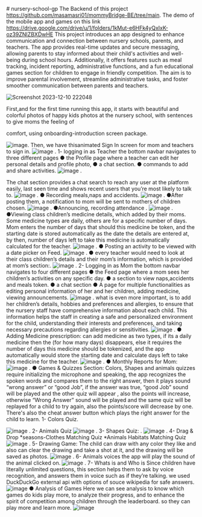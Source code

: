#   n u r s e r y - s c h o o l - g p 
 The Backend of this project https://github.com/masamasri01/mommyBridge-BE/tree/main.
 The demo of the mobile app and games on this link https://drive.google.com/drive/u/1/folders/1kMut-e6HFk4yQxIxK-oz39ZNIZBXDwHE
 This project introduces an app designed to enhance
communication and connection between nursery schools,
parents, and teachers. The app provides real-time updates and
secure messaging, allowing parents to stay informed about their
child's activities and well-being during school hours. Additionally,
it offers features such as meal tracking, incident reporting,
administrative functions, and a fun educational games section for
children to engage in friendly competition. The aim is to improve
parental involvement, streamline administrative tasks, and foster
smoother communication between parents and teachers.

![Screenshot 2023-12-10 222048](https://github.com/masamasri01/mommy-bridge-app-gp/blob/main/assets/93089580/fc73fb11-018e-4773-974a-acee10c30b2f.png)

First,and for the first time running this app, it starts with
beautiful and colorful photos of happy kids photos at the
nursery school, with sentences to give moms the feeling of

comfort, using onboarding-introduction screen package.

![image](https://github.com/masamasri01/mommy-bridge-app-gp/assets/93089580/0205147e-4e9b-4b92-99ac-550dfb78f178).
Then, we have thisanimated Sign In
screen for mom and
teachers to sign in.
![image](https://github.com/masamasri01/mommy-bridge-app-gp/assets/93089580/1efb8873-e672-47cf-a5b6-51746ceb69f4)
.
1- logging in as Teacher
the bottom navbar navigates to three different pages
● the Profile page where a teacher can edit her
personal details and profile photo,
● a chat section.
● commands to add and share activities.
![image](https://github.com/masamasri01/mommy-bridge-app-gp/assets/93089580/6238e3ed-9857-4586-8bd7-d5401a5a0f7d)
.

 The chat section
provides a chat search to reach any user at the
platform easily, last seen time and shows recent users
that you’re most likely to talk to.
![image](https://github.com/masamasri01/mommy-bridge-app-gp/assets/93089580/9eea5404-27da-4e99-b073-42340540c2c8)
.
● Recording meals,naps and accidents.
![image](https://github.com/masamasri01/mommy-bridge-app-gp/assets/93089580/4d5dd2f0-f504-41eb-b012-877728f93b80)
.
●After posting them, a notification to mom will
be sent to mothers of children chosen.
![image](https://github.com/masamasri01/mommy-bridge-app-gp/assets/93089580/695e2655-767b-4aba-9c2e-65d69cd8325b)
.
●Announcing, recording attendance
.
![image](https://github.com/masamasri01/mommy-bridge-app-gp/assets/93089580/79edc47f-e8b5-404b-908b-c5cb2a1b3c27)
.
●Viewing class
children’s medicine
details, which added
by their moms.
Some medicine types are
daily, others are for a
specific number of days.
Mom enters the number
of days that should this
medicine be token, and
the starting date is stored
automatically as the date
the details are entered at,
by then, number of days
left to take this medicine
is automatically
calculated for the
teacher.
![image](https://github.com/masamasri01/mommy-bridge-app-gp/assets/93089580/0798945f-6432-4197-9465-7b2e1f8d4d32)
.
● Posting an activity to be viewed with a date picker on Feed.
![image](https://github.com/masamasri01/mommy-bridge-app-gp/assets/93089580/81087609-8935-4a25-a52f-bf4bf250a215)
.
● every teacher would need to look at their class
children’s details and their mom’s information, which is
provided at mom’s section:.
![image](https://github.com/masamasri01/mommy-bridge-app-gp/assets/93089580/d72cf392-8d83-4879-988d-b2802c4bffb3)
.
2- Logging in as Mom
the bottom navbar navigates to four different pages
● the Feed page where a mom sees her children’s activities on
any specific day.
● a section to view naps,accidents and meals token.
● a chat section
● A page for multiple functionalities as editing personal
information of her and her children, adding medicine, viewing
announcements.
![image](https://github.com/masamasri01/mommy-bridge-app-gp/assets/93089580/c95ba5c1-70cf-4972-8da8-c661de8aefe5)
.
what is even more important, is to add her children’s details,
hobbies and preferences and allergies, to ensure that the nursery
staff have comprehensive information about each child. This
information helps the staff in creating a safe and personalized
environment for the child, understanding their interests and
preferences, and taking necessary precautions regarding allergies or
sensitivities.
![image](https://github.com/masamasri01/mommy-bridge-app-gp/assets/93089580/f5d8c25f-95ad-4662-b81f-38cbc113a243)
.
● Adding Medicine prescription:
can add medicine as two types, if its a daily medicine then the (for how
many days) disappears,
else it requires the number of days this medicine should be tokenized, and
the app automatically would store the starting date and calculate days
left to take this medicine for the teacher.
![image](https://github.com/masamasri01/mommy-bridge-app-gp/assets/93089580/4147ebda-803c-409c-a565-c3b5821cce74)
.
● Monthly Reports for Mom:
![image](https://github.com/masamasri01/mommy-bridge-app-gp/assets/93089580/fcab20f7-a40b-42b8-874d-459c72719391)
.
● Games & Quizzes Section:
Colors, Shapes and animals quizzes require initializing
the microphone and speaking, the app recognizes the
spoken words and compares them to the right answer,
then it plays sound “wrong answer” or “good Job”, if the
answer was true, “good Job” sound will be played and
the other quiz will appear , also the points will increase,
otherwise “Wrong Answer” sound will be played and
the same quiz will be replayed for a child to try again,
also the points/score will decrease by one.
There's also the cheat answer button which plays the
right answer for the child to learn.
1- Colors Quiz.

![image](https://github.com/masamasri01/mommy-bridge-app-gp/assets/93089580/6c2c6dce-ec53-4f5c-b128-9d0da8100561)
.
2- Animals Quiz
![image](https://github.com/masamasri01/mommy-bridge-app-gp/assets/93089580/ddc3b9fb-9c1b-4514-a89a-58faf655d36b)
.
3- Shapes Quiz:
.
![image](https://github.com/masamasri01/mommy-bridge-app-gp/assets/93089580/6bc35451-b8af-4751-bcba-6480c064eff2)
.
4- Drag & Drop
*seasons-Clothes Matching Quiz
*Animals Habitats Matching Quiz
![image](https://github.com/masamasri01/mommy-bridge-app-gp/assets/93089580/f27f1be5-7f04-42a6-bfd4-0c738c171b03)
.
5- Drawing Game:
The child can draw with any color they like and also can
clear the drawing and take a shot at it, and the drawing will
be saved as photos.
![image](https://github.com/masamasri01/mommy-bridge-app-gp/assets/93089580/e9d1a2ab-ab58-460c-962b-259b42dc171b)
.
6- Animals voices
the app will play the sound of the animal clicked on.
![image](https://github.com/masamasri01/mommy-bridge-app-gp/assets/93089580/1d313a58-9ca2-4184-b872-e9a3064405de)
.
7- Whats is and Who is
Since children have literally unlimited questions, this section
helps them to ask by voice recognition, and answers them
in voice such as if they’re talking.
we used DuckDuckGo external api with options of souce
wikipedia for safe answers.
![image](https://github.com/masamasri01/mommy-bridge-app-gp/assets/93089580/91bf3cd9-65e7-4c00-9ed9-289adc123600)
● Analysis of Games
Here we can see analysis to know which games do kids play more, to
analyze their progress, and to enhance the spirit of competition among
children through the leaderboard. so they can play more and learn more.
![image](https://github.com/masamasri01/mommy-bridge-app-gp/assets/93089580/ade157a2-b959-428f-8593-cdc78f07a13b)

